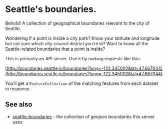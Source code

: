 # Seattle's boundaries.

Behold! A collection of geographical boundaries relevant to the city of Seattle.

Wondering if a point is inside a city park? Know your latitude and longitude but not sure which city council district you're in?
Want to know all the Seattle-related boundaries that a point is inside?

This is primarily an API server. Use it by making requests like this:

[http://boundaries.seattle.io/boundaries?long=-122.345002&lat=47.667044](http://boundaries.seattle.io/boundaries?long=-122.345002&lat=47.667044)

You'll get a `FeatureCollection` of the matching features from each dataset in response.

## See also
- [seattle-boundaries](https://github.com/openseattle/seattle-boundaries) - the collection of geojson boundaries this server uses
